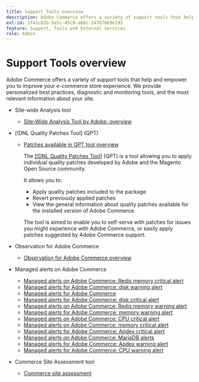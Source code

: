 ```yaml
---
title: Support Tools overview
description: Adobe Commerce offers a variety of support tools that help and empower you to improve your e-commerce store experience. We provide personalized best practices, diagnostic and monitoring tools, and the most relevant information about your site.
exl-id: 1f41c02b-5e5c-45c9-a68c-24787b69e193
feature: Support, Tools and External Services
role: Admin
---
```

# Support Tools overview

Adobe Commerce offers a variety of support tools that help and empower you to improve your e-commerce store experience. We provide personalized best practices, diagnostic and monitoring tools, and the most relevant information about your site.

* Site-wide Analysis tool

  * [Site-Wide Analysis Tool by Adobe: overview](/help/support-tools/site-wide-analysis-tool/swat-tool-overview.md)

* [!DNL Quality Patches Tool] (QPT)

  * [Patches available in QPT tool overview](https://experienceleague.adobe.com/en/docs/commerce-operations/tools/quality-patches-tool/patches-available-in-qpt/patches-available-in-qpt-tool-overview)

    The [[!DNL Quality Patches Tool]](https://github.com/magento/quality-patches) (QPT) is a tool allowing you to apply individual quality patches developed by Adobe and the Magento Open Source community.

    It allows you to:

    * Apply quality patches included to the package
    * Revert previously applied patches
    * View the general information about quality patches available for the installed version of Adobe Commerce.

    The tool is aimed to enable you to self-serve with patches for issues you might experience with Adobe Commerce, or easily apply patches suggested by Adobe Commerce support.

* Observation for Adobe Commerce

  * [Observation for Adobe Commerce overview](https://experienceleague.adobe.com/en/docs/commerce-operations/tools/observation-for-adobe-commerce/intro)

* Managed alerts on Adobe Commerce
  * [Managed alerts on Adobe Commerce: Redis memory critical alert](https://experienceleague.adobe.com/en/docs/commerce-operations/tools/managed-alerts-for-adobe-commerce/managed-alerts-on-magento-commerce-redis-memory-critical-alert)
  * [Managed alerts for Adobe Commerce: disk warning alert](https://experienceleague.adobe.com/en/docs/commerce-operations/tools/managed-alerts-for-adobe-commerce/managed-alerts-for-magento-commerce-disk-warning-alert)
  * [Managed alerts for Adobe Commerce](https://experienceleague.adobe.com/en/docs/commerce-operations/tools/managed-alerts-for-adobe-commerce/managed-alerts-for-magento-commerce)
  * [Managed alerts for Adobe Commerce: disk critical alert](https://experienceleague.adobe.com/en/docs/commerce-operations/tools/managed-alerts-for-adobe-commerce/managed-alerts-for-magento-commerce-disk-critical-alert)
  * [Managed alerts on Adobe Commerce: Redis memory warning alert](https://experienceleague.adobe.com/en/docs/commerce-operations/tools/managed-alerts-for-adobe-commerce/managed-alerts-on-magento-commerce-redis-memory-warning-alert)
  * [Managed alerts for Adobe Commerce: memory warning alert](https://experienceleague.adobe.com/en/docs/commerce-operations/tools/managed-alerts-for-adobe-commerce/managed-alerts-for-magento-commerce-memory-warning-alert)
  * [Managed alerts on Adobe Commerce: CPU critical alert](https://experienceleague.adobe.com/en/docs/commerce-operations/tools/managed-alerts-for-adobe-commerce/managed-alerts-on-magento-commerce-cpu-critical-alert)
  * [Managed alerts on Adobe Commerce: memory critical alert](https://experienceleague.adobe.com/en/docs/commerce-operations/tools/managed-alerts-for-adobe-commerce/managed-alerts-on-magento-commerce-memory-critical-alert)
  * [Managed alerts for Adobe Commerce: Apdex critical alert](https://experienceleague.adobe.com/en/docs/commerce-operations/tools/managed-alerts-for-adobe-commerce/managed-alerts-for-magento-commerce-apdex-critical-alert)
  * [Managed alerts on Adobe Commerce: MariaDB alerts](https://experienceleague.adobe.com/en/docs/commerce-operations/tools/managed-alerts-for-adobe-commerce/managed-alerts-on-magento-commerce-mariadb-alerts)
  * [Managed alerts for Adobe Commerce: Apdex warning alert](https://experienceleague.adobe.com/en/docs/commerce-operations/tools/managed-alerts-for-adobe-commerce/managed-alerts-for-magento-commerce-apdex-warning-alert)
  * [Managed alerts for Adobe Commerce: CPU warning alert](https://experienceleague.adobe.com/en/docs/commerce-operations/tools/managed-alerts-for-adobe-commerce/managed-alerts-for-magento-commerce-cpu-warning-alert)
* Commerce Site Assessment tool
  * [Commerce site assessment](https://experienceleague.adobe.com/tools/commerce-site-assessment/index.html)

